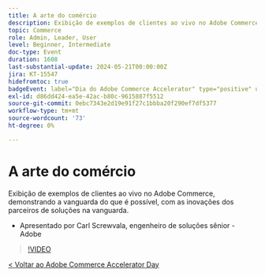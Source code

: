 ```yaml
---
title: A arte do comércio
description: Exibição de exemplos de clientes ao vivo no Adobe Commerce, demonstrando a vanguarda do que é possível, com as inovações dos parceiros de soluções na vanguarda.
topic: Commerce
role: Admin, Leader, User
level: Beginner, Intermediate
doc-type: Event
duration: 1608
last-substantial-update: 2024-05-21T00:00:00Z
jira: KT-15547
hidefromtoc: true
badgeEvent: label="Dia do Adobe Commerce Accelerator" type="positive" url="https://experienceleague.adobe.com/en/docs/events/apac-commerce-recordings/2024/overview"
exl-id: d86dd424-ea5e-42ac-b80c-9615887f5512
source-git-commit: 0ebc7343e2d19e91f27c1bbba20f290ef7df5377
workflow-type: tm+mt
source-wordcount: '73'
ht-degree: 0%

---
```


# A arte do comércio

Exibição de exemplos de clientes ao vivo no Adobe Commerce, demonstrando a vanguarda do que é possível, com as inovações dos parceiros de soluções na vanguarda.

+ Apresentado por Carl Screwvala, engenheiro de soluções sênior - Adobe

>[!VIDEO](https://video.tv.adobe.com/v/3429274/?learn=on)

[&lt; Voltar ao Adobe Commerce Accelerator Day](./overview.md)
